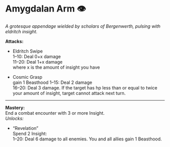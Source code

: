 # Amygdalan Arm 👁
_A grotesque appendage wielded by scholars of Bergenwerth, pulsing with eldritch insight._

**Attacks:**

- Eldritch Swipe  
  1–10: Deal 0+x damage  
  11–20: Deal 1+x damage  
  where x is the amount of insight you have

- Cosmic Grasp  
gain 1 Beasthood
  1–15: Deal 2 damage  
  16–20: Deal 3 damage. If the target has hp less than or equal to twice your amount of insight, target cannot attack next turn.

---

**Mastery:**  
End a combat encounter with 3 or more Insight.  
_Unlocks:_

- “Revelation”  
  Spend 2 Insight:  
  1–20: Deal 6 damage to all enemies. You and all allies gain 1 Beasthood.

